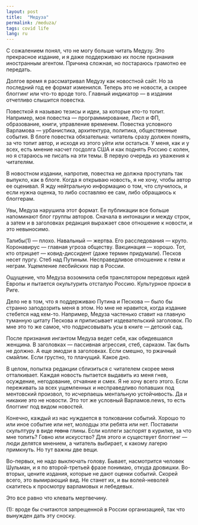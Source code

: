 ```yaml
---
layout: post
title:  "Медуза"
permalink: /meduza/
tags: covid life
lang: ru
---
```


С сожалением понял, что не могу больше читать Медузу. Это прекрасное издание, и
я даже поддерживаю их после признания иностранным агентом. Причина сложная, но
постараюсь грамотно ее передать.

Долгое время я рассматривал Медузу как новостной сайт. Но за последний год ее
формат изменился. Теперь это не новости, а скорее блоггинг или что-то вроде
того. Главный индикатор — в издании отчетливо слышится повестка.

Повесткой я называю тезисы и идеи, за которые кто-то топит. Например, моя
повестка — программирование, Лисп и ФП, образование, книги, управление
временем. Повестка условного Варламова — урбанистика, архитектура, политика,
общественные события. В блоге повестка обязательна: читатель сразу должен
понять, за что топит автор, и исходя из этого уйти или остаться. У меня, как и у
всех, есть мнение насчет госдолга США и как поднять Россию с колен, но я
стараюсь не писать на эти темы. В первую очередь из уважения к читателям.

В новостном издании, напротив, повестка не должна проступать так выпукло, как в
блоге. Когда я открываю новость, я не хочу, чтобы автор ее оценивал. Я жду
нейтральную информацию о том, что случилось, и если нужна оценка, то либо
составляю ее сам, либо обращаюсь к блоггерам.

Увы, Медуза нарушила этот формат. Ее публикации все больше напоминают блог
группы авторов. Сначала в интонации и между строк, а затем и в заголовках
редакция выражает свое отношение к новости, и это невыносимо.

Талибы(1) — плохо. Навальный — жертва. Его расследования — круто. Коронавирус —
главная угроза обществу. Вакцинация — хорошо. Тот, кто отрицает —
ковид-диссидент (даже термин придумали). Песков несет пургу. Стеб над
Путиным. Несправедливое отношение к геям и неграм. Ущемление лесбийских пар в
России.

Ощущение, что Медуза возомнила себя транслятором передовых идей Европы и
пытается окультурить отсталую Россию. Культурное прокси в Риге.

Дело не в том, что я поддерживаю Путина и Пескова — было бы странно заподозрить
меня в этом. Но мне не нравится, когда издание стебется над кем-то. Например,
Медуза частенько ставит на главную туманную цитату Пескова и приписывает
издевательский заголовок. По мне это то же самое, что подрисовывать усы в книге
— детский сад.

После признания ингантом Медуза ведет себя, как обидевшаяся женщина. В
заголовках — пассивная агрессия, стеб, сарказм. Так быть не должно. А еще эмодзи
в заголовках. Если смешно, то ржачный смайлик. Если грустно, то плачущий. Какое
дно.

В целом, попытка редакции сблизиться с читателем скорее меня отталкивает. Каждая
новость пытается выдавить из меня гнев, осуждение, негодование, отчаяние и
смех. Я не хочу всего этого. Если переживать за всех ущемленных и несправедливо
попавших под ментовский произвол, то исчерпаешь ментальную устойчивость. Да и
никакие это не новости. Это тот же условный Варламов.news, то есть блоггинг под
видом новостей.

Конечно, каждый из нас нуждается в толковании событий. Хорошо то или иное
событие или нет, молодцы эти ребята или нет. Поставили скульптуру в виде
~~говна~~ глины. Если коллеги заспорят в курилке, за что мне топить? Говно или
искусство?  Для этого и существует блоггинг — люди делятся мнением, а читатель
выбирает, к какому лагерю примкнуть. Но тут важны две вещи.

Во-первых, не надо выключать голову. Бывает, насмотрится человек Шульман, и я по
второй-третьей фразе понимаю, откуда дровишки. Во-вторых, цените издания,
которые не дают оценки событий. Скорей всего, это вымирающий вид. Не станет их,
и вы волей-неволей скатитесь к просмотру варламовых и лебедевых.

Это все равно что клевать мертвечину.

(1): вроде бы считаются запрещенной в России организацией, так что вынужден дать
эту сноску.

